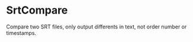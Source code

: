 # SrtCompare

Compare two SRT files, only output differents in text, not order number or timestamps.